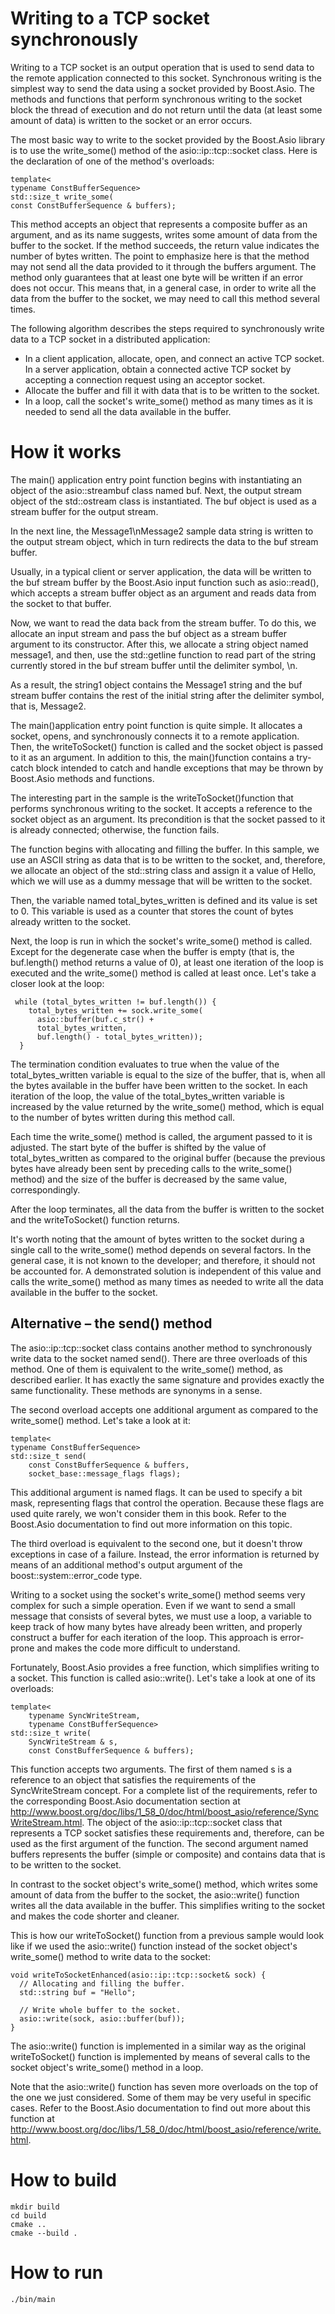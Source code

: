 # Writing to a TCP socket synchronously

Writing to a TCP socket is an output operation that is used to send data to the remote application connected to this socket. Synchronous writing is the simplest way to send the data using a socket provided by Boost.Asio. The methods and functions that perform synchronous writing to the socket block the thread of execution and do not return until the data (at least some amount of data) is written to the socket or an error occurs.

The most basic way to write to the socket provided by the Boost.Asio library is to use the write_some() method of the asio::ip::tcp::socket class. Here is the declaration of one of the method's overloads:
```
template<
typename ConstBufferSequence>
std::size_t write_some(
const ConstBufferSequence & buffers);
```

This method accepts an object that represents a composite buffer as an argument, and as its name suggests, writes some amount of data from the buffer to the socket. If the method succeeds, the return value indicates the number of bytes written. The point to emphasize here is that the method may not send all the data provided to it through the buffers argument. The method only guarantees that at least one byte will be written if an error does not occur. This means that, in a general case, in order to write all the data from the buffer to the socket, we may need to call this method several times.

The following algorithm describes the steps required to synchronously write data to a TCP socket in a distributed application:

- In a client application, allocate, open, and connect an active TCP socket. In a server application, obtain a connected active TCP socket by accepting a connection request using an acceptor socket.
- Allocate the buffer and fill it with data that is to be written to the socket.
- In a loop, call the socket's write_some() method as many times as it is needed to send all the data available in the buffer.

# How it works
The main() application entry point function begins with instantiating an object of the asio::streambuf class named buf. Next, the output stream object of the std::ostream class is instantiated. The buf object is used as a stream buffer for the output stream.

In the next line, the Message1\nMessage2 sample data string is written to the output stream object, which in turn redirects the data to the buf stream buffer.

Usually, in a typical client or server application, the data will be written to the buf stream buffer by the Boost.Asio input function such as asio::read(), which accepts a stream buffer object as an argument and reads data from the socket to that buffer.

Now, we want to read the data back from the stream buffer. To do this, we allocate an input stream and pass the buf object as a stream buffer argument to its constructor. After this, we allocate a string object named message1, and then, use the std::getline function to read part of the string currently stored in the buf stream buffer until the delimiter symbol, \n.

As a result, the string1 object contains the Message1 string and the buf stream buffer contains the rest of the initial string after the delimiter symbol, that is, Message2.

The main()application entry point function is quite simple. It allocates a socket, opens, and synchronously connects it to a remote application. Then, the writeToSocket() function is called and the socket object is passed to it as an argument. In addition to this, the main()function contains a try-catch block intended to catch and handle exceptions that may be thrown by Boost.Asio methods and functions.

The interesting part in the sample is the writeToSocket()function that performs synchronous writing to the socket. It accepts a reference to the socket object as an argument. Its precondition is that the socket passed to it is already connected; otherwise, the function fails.

The function begins with allocating and filling the buffer. In this sample, we use an ASCII string as data that is to be written to the socket, and, therefore, we allocate an object of the std::string class and assign it a value of Hello, which we will use as a dummy message that will be written to the socket.

Then, the variable named total_bytes_written is defined and its value is set to 0. This variable is used as a counter that stores the count of bytes already written to the socket.

Next, the loop is run in which the socket's write_some() method is called. Except for the degenerate case when the buffer is empty (that is, the buf.length() method returns a value of 0), at least one iteration of the loop is executed and the write_some() method is called at least once. Let's take a closer look at the loop:
```
 while (total_bytes_written != buf.length()) {
    total_bytes_written += sock.write_some(
      asio::buffer(buf.c_str() +
      total_bytes_written,
      buf.length() - total_bytes_written));
  }
```

The termination condition evaluates to true when the value of the total_bytes_written variable is equal to the size of the buffer, that is, when all the bytes available in the buffer have been written to the socket. In each iteration of the loop, the value of the total_bytes_written variable is increased by the value returned by the write_some() method, which is equal to the number of bytes written during this method call.

Each time the write_some() method is called, the argument passed to it is adjusted. The start byte of the buffer is shifted by the value of total_bytes_written as compared to the original buffer (because the previous bytes have already been sent by preceding calls to the write_some() method) and the size of the buffer is decreased by the same value, correspondingly.

After the loop terminates, all the data from the buffer is written to the socket and the writeToSocket() function returns.

It's worth noting that the amount of bytes written to the socket during a single call to the write_some() method depends on several factors. In the general case, it is not known to the developer; and therefore, it should not be accounted for. A demonstrated solution is independent of this value and calls the write_some() method as many times as needed to write all the data available in the buffer to the socket.

## Alternative – the send() method
The asio::ip::tcp::socket class contains another method to synchronously write data to the socket named send(). There are three overloads of this method. One of them is equivalent to the write_some() method, as described earlier. It has exactly the same signature and provides exactly the same functionality. These methods are synonyms in a sense.

The second overload accepts one additional argument as compared to the write_some() method. Let's take a look at it:
```
template<
typename ConstBufferSequence>
std::size_t send(
    const ConstBufferSequence & buffers,
    socket_base::message_flags flags);
```
This additional argument is named flags. It can be used to specify a bit mask, representing flags that control the operation. Because these flags are used quite rarely, we won't consider them in this book. Refer to the Boost.Asio documentation to find out more information on this topic.

The third overload is equivalent to the second one, but it doesn't throw exceptions in case of a failure. Instead, the error information is returned by means of an additional method's output argument of the boost::system::error_code type.

Writing to a socket using the socket's write_some() method seems very complex for such a simple operation. Even if we want to send a small message that consists of several bytes, we must use a loop, a variable to keep track of how many bytes have already been written, and properly construct a buffer for each iteration of the loop. This approach is error-prone and makes the code more difficult to understand.

Fortunately, Boost.Asio provides a free function, which simplifies writing to a socket. This function is called asio::write(). Let's take a look at one of its overloads:
```
template<
    typename SyncWriteStream,
    typename ConstBufferSequence>
std::size_t write(
    SyncWriteStream & s,
    const ConstBufferSequence & buffers);
```

This function accepts two arguments. The first of them named s is a reference to an object that satisfies the requirements of the SyncWriteStream concept. For a complete list of the requirements, refer to the corresponding Boost.Asio documentation section at http://www.boost.org/doc/libs/1_58_0/doc/html/boost_asio/reference/SyncWriteStream.html. The object of the asio::ip::tcp::socket class that represents a TCP socket satisfies these requirements and, therefore, can be used as the first argument of the function. The second argument named buffers represents the buffer (simple or composite) and contains data that is to be written to the socket.

In contrast to the socket object's write_some() method, which writes some amount of data from the buffer to the socket, the asio::write() function writes all the data available in the buffer. This simplifies writing to the socket and makes the code shorter and cleaner.

This is how our writeToSocket() function from a previous sample would look like if we used the asio::write() function instead of the socket object's write_some() method to write data to the socket:
```
void writeToSocketEnhanced(asio::ip::tcp::socket& sock) {
  // Allocating and filling the buffer.
  std::string buf = "Hello";

  // Write whole buffer to the socket.
  asio::write(sock, asio::buffer(buf));
}
```
The asio::write() function is implemented in a similar way as the original writeToSocket() function is implemented by means of several calls to the socket object's write_some() method in a loop.

Note that the asio::write() function has seven more overloads on the top of the one we just considered. Some of them may be very useful in specific cases. Refer to the Boost.Asio documentation to find out more about this function at http://www.boost.org/doc/libs/1_58_0/doc/html/boost_asio/reference/write.html.


# How to build
```
mkdir build
cd build
cmake ..
cmake --build .
```

# How to run
```
./bin/main
```
